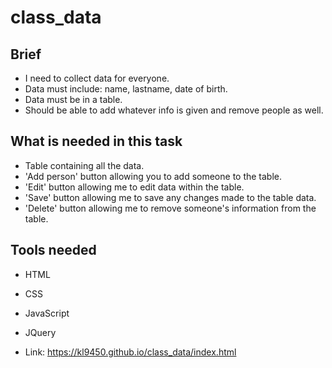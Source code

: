 # class_data

## Brief
- I need to collect data for everyone.
- Data must include: name, lastname, date of birth.
- Data  must be in a table.
- Should be able to add whatever info is given and remove people as well.

## What is needed in this task
- Table containing all the data.
- 'Add person' button allowing you to add someone to the table.
- 'Edit' button allowing me to edit data within the table.
- 'Save' button allowing me to save any changes made to the table data.
- 'Delete' button allowing me to remove someone's information from the table.

## Tools needed
- HTML
- CSS
- JavaScript
- JQuery

- Link: https://kl9450.github.io/class_data/index.html